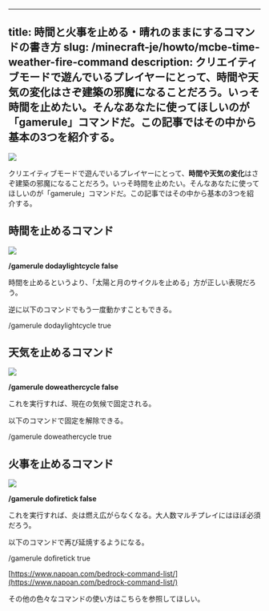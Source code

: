 
---
title: 時間と火事を止める・晴れのままにするコマンドの書き方
slug: /minecraft-je/howto/mcbe-time-weather-fire-command
description: クリエイティブモードで遊んでいるプレイヤーにとって、時間や天気の変化はさぞ建築の邪魔になることだろう。いっそ時間を止めたい。そんなあなたに使ってほしいのが「gamerule」コマンドだ。この記事ではその中から基本の3つを紹介する。
---

![](https://cdn-ak.f.st-hatena.com/images/fotolife/s/sasigume/20210208/20210208105155.png)

クリエイティブモードで遊んでいるプレイヤーにとって、**時間や天気の変化**はさぞ建築の邪魔になることだろう。いっそ時間を止めたい。そんなあなたに使ってほしいのが「gamerule」コマンドだ。この記事ではその中から基本の3つを紹介する。

## 時間を止めるコマンド

![](https://cdn-ak.f.st-hatena.com/images/fotolife/s/sasigume/20210208/20210208105155.png)

**/gamerule dodaylightcycle false**

時間を止めるというより、「太陽と月のサイクルを止める」方が正しい表現だろう。

逆に以下のコマンドでもう一度動かすこともできる。

/gamerule dodaylightcycle true

## 天気を止めるコマンド

![](https://cdn-ak.f.st-hatena.com/images/fotolife/s/sasigume/20210208/20210208104236.png)

**/gamerule doweathercycle false**

これを実行すれば、現在の気候で固定される。

以下のコマンドで固定を解除できる。

/gamerule doweathercycle true

## 火事を止めるコマンド

![](https://cdn-ak.f.st-hatena.com/images/fotolife/s/sasigume/20210208/20210208090820.png)

**/gamerule dofiretick false**

これを実行すれば、炎は燃え広がらなくなる。大人数マルチプレイにはほぼ必須だろう。

以下のコマンドで再び延焼するようになる。

/gamerule dofiretick true

[https://www.napoan.com/bedrock-command-list/](https://www.napoan.com/bedrock-command-list/)

その他の色々なコマンドの使い方はこちらを参照してほしい。
